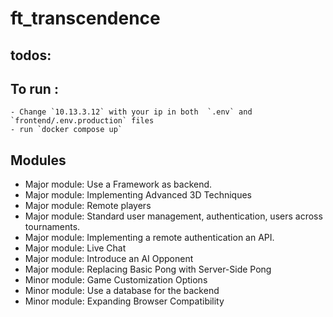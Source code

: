 # ft_transcendence

## todos:

## To run :
    - Change `10.13.3.12` with your ip in both  `.env` and `frontend/.env.production` files
    - run `docker compose up`

## Modules

- Major module: Use a Framework as backend.
- Major module: Implementing Advanced 3D Techniques
- Major module: Remote players
- Major module: Standard user management, authentication, users across tournaments.
- Major module: Implementing a remote authentication an API.
- Major module: Live Chat
- Major module: Introduce an AI Opponent
- Major module: Replacing Basic Pong with Server-Side Pong
- Minor module: Game Customization Options
- Minor module: Use a database for the backend
- Minor module: Expanding Browser Compatibility